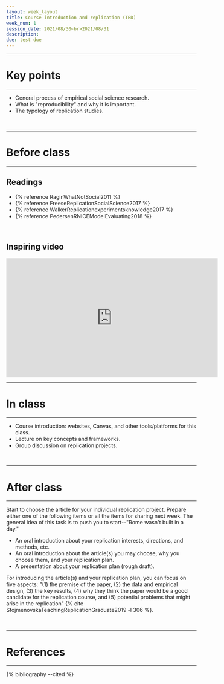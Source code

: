 ```yaml
---
layout: week_layout
title: Course introduction and replication (TBD)
week_num: 1
session_date: 2021/08/30<br>2021/08/31
description:
due: test due
---
```


---
# Key points
---

- General process of empirical social science research.
- What is "reproducibility" and why it is important.
- The typology of replication studies.

<br>

---
# Before class
---

## Readings

  - {% reference RaginWhatNotSocial2011 %}
  - {% reference FreeseReplicationSocialScience2017 %}
  - {% reference WalkerReplicationexperimentsknowledge2017 %}
  - {% reference PedersenRNICEModelEvaluating2018 %}

<br>

## Inspiring video

<iframe width="560" height="315" src="https://www.youtube.com/embed/arj7oStGLkU" title="YouTube video player" frameborder="0" allow="accelerometer; autoplay; clipboard-write; encrypted-media; gyroscope; picture-in-picture" allowfullscreen></iframe>

<br>

---
# In class
---

- Course introduction: websites, Canvas, and other tools/platforms for this class.
- Lecture on key concepts and frameworks.
- Group discussion on replication projects.

<br>

---
# After class
---

Start to choose the article for your individual replication project. Prepare either one of the following items or all the items for sharing next week. The general idea of this task is to push you to start--"Rome wasn't built in a day."

- An oral introduction about your replication interests, directions, and methods, etc.
- An oral introduction about the article(s) you may choose, why you choose them, and your replication plan.
- A presentation about your replication plan (rough draft).

For introducing the article(s) and your replication plan, you can focus on five aspects: "(1) the premise of the paper, (2) the data and empirical design, (3) the key results, (4) why they think the paper would be a good candidate for the replication course, and (5) potential problems that might arise in the replication" {% cite StojmenovskaTeachingReplicationGraduate2019 -l 306 %}.

<br>

---
# References
---

{% bibliography --cited %}
